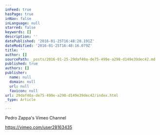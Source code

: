 ```yaml
---
inFeed: true
hasPage: true
inNav: false
inLanguage: null
starred: false
keywords: []
description: ''
datePublished: '2016-01-25T16:48:20.191Z'
dateModified: '2016-01-25T16:48:16.079Z'
title: ''
author: []
sourcePath: _posts/2016-01-25-29daf40a-de75-499e-a298-d149e39dec42.md
published: true
authors: []
publisher:
  name: null
  domain: null
  url: null
  favicon: null
url: 29daf40a-de75-499e-a298-d149e39dec42/index.html
_type: Article

---
```

Pedro Zappa's Vimeo Channel

https://vimeo.com/user28163435